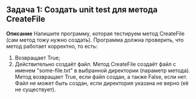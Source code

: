 ## Задача 1: Создать unit test для метода CreateFile

**Описание**
Напишите программу, которая тестируем метод CreateFile (сам метод тожу нужно создать). Программа должна проверить, что метод работает корректно, то есть:
1) Возвращает True;
2) Действительно создаёт файл.
Метод CreateFile создаёт файл с именем "some-file.txt" в выбранной директории (параметр метода). Метод возвращает True, если файл создан, а также False, если нет. Файл не может быть создан, если директория указана не верно (её не существует).